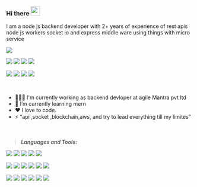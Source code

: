 ### Hi there <img src="https://media.giphy.com/media/hvRJCLFzcasrR4ia7z/giphy.gif" width="25px">

I am a node js backend developer with 2+ years of experience of rest apis node js workers socket io and express middle ware using things with micro service 

![](https://komarev.com/ghpvc/?username=sachinjat2802&label=PROFILE+VIEWS)


[<img src="https://img.shields.io/badge/hackerrank%20-%23000000.svg?&style=for-the-badge&logo=hackerrank&logoColor=white%22"/>][hackerRank]
[<img src="https://img.shields.io/badge/linkedin-%23000000.svg?&style=for-the-badge&logo=linkedin&logoColor=white" />][linkedin]
[<img src="https://img.shields.io/badge/npm%20-%23000000.svg?&style=for-the-badge&logo=npm&logoColor=white%22"/>][npm]
[<img src="https://img.shields.io/badge/discord%20-%23000000.svg?&style=for-the-badge&logo=discord&logoColor=white%22"/>][discord]

[<img src="https://img.shields.io/badge/medium%20-%23000000.svg?&style=for-the-badge&logo=medium&logoColor=white%22"/>][medium1]
[<img src="https://img.shields.io/badge/instagram-%23000000.svg?&style=for-the-badge&logo=instagram&logoColor=white" />][instagram]
[<img src="https://img.shields.io/badge/gitlab1-%23000000.svg?&style=for-the-badge&logo=gitlab&logoColor=white" />][gitlab1]
[<img src="https://img.shields.io/badge/gitlab2-%23000000.svg?&style=for-the-badge&logo=gitlab&logoColor=white" />][gitlab2]







<br/>


- 👨🏾‍💻 I'm currently working as backend devloper at agile Mantra pvt ltd</span>
- 🌱 I’m currently learning mern</span>
- ❤️ I love to code.
- ⚡ “api ,socket ,blockchain,aws, and try to lead everything till my limites”



<br />



> ***Languages and Tools:***

[<img src="https://img.shields.io/badge/node.js%20-%23000000.svg?&style=for-the-badge&logo=node.js&logoColor=white"/>][Nodejs]
[<img src="https://img.shields.io/badge/npm%20-%23000000.svg?&style=for-the-badge&logo=npm&logoColor=white%22"/>][npm]
[<img src="https://img.shields.io/badge/express%20-%23000000.svg?&style=for-the-badge&logo=express&logoColor=white%22"/>][express]
[<img src="https://img.shields.io/badge/mongodb%20-%23000000.svg?&style=for-the-badge&logo=mongodb&logoColor=white%22"/>][MongoDB]
[<img src="https://img.shields.io/badge/firebase%20-%23000000.svg?&style=for-the-badge&logo=firebase&logoColor=white%22"/>][firebase]

[<img src="https://img.shields.io/badge/aws%20-%23000000.svg?&style=for-the-badge&logo=amazon&logoColor=white%22"/>][aws]
[<img src="https://img.shields.io/badge/socket.io%20-%23000000.svg?&style=for-the-badge&logo=socket.io&logoColor=white%22"/>][socket.io]
[<img src="https://img.shields.io/badge/dart%20-%23000000.svg?&style=for-the-badge&logo=dart&logoColor=white%22"/>][dart]
[<img src="https://img.shields.io/badge/flutter%20-%23000000.svg?&style=for-the-badge&logo=flutter&logoColor=white%22"/>][flutter]
[<img src="https://img.shields.io/badge/android%20-%23000000.svg?&style=for-the-badge&logo=android&logoColor=white%22"/>][android]
[<img src="https://img.shields.io/badge/ios%20-%23000000.svg?&style=for-the-badge&logo=ios&logoColor=white%22"/>][ios]

[<img src="https://img.shields.io/badge/javascript%20-%23000000.svg?&style=for-the-badge&logo=javascript&logoColor=white%22"/>][Javascript]
[<img src="https://img.shields.io/badge/ECMAScript%20-%23000000.svg?&style=for-the-badge&logo=ECMAScript&logoColor=white%22"/>][ecmascript]
[<img src="https://img.shields.io/badge/typescript%20-%23000000.svg?&style=for-the-badge&logo=typescript&logoColor=white%22"/>][typescript]
[<img src="https://img.shields.io/badge/java%20-%23000000.svg?&style=for-the-badge&logo=java&logoColor=white%22"/>][java]
[<img src="https://img.shields.io/badge/python%20-%23000000.svg?&style=for-the-badge&logo=python&logoColor=white%22"/>][python]
[<img src="https://img.shields.io/badge/mulesoft%20-%23000000.svg?&style=for-the-badge&logo=mulesoft&logoColor=white%22"/>][mulesoft]










































[instagram]: https://www.instagram.com/__monnu__
[linkedin]:https://www.linkedin.com/in/sachin-jat-2802/

[Nodejs]: https://nodejs.org/en/
[npm]:https://www.npmjs.com/~sachin.virtoustack
[hackerRank]:https://www.hackerrank.com/sachinjat2802
[discord]:https://discord.com/channels/710138849350647871/898942255757422663
[express]:https://expressjs.com/
[MongoDB]:https://www.mongodb.com/home
[firebase]:https://firebase.google.com/docs/auth/web/google-signin
[aws]:https://aws.amazon.com/console/
[medium1]:https://medium.com/@sachin.jat

[socket.io]:https://socket.io/
[gitlab1]:https://gitlab.com/sachinjat2802
[gitlab2]:https://gitlab.com/sachin.jat
[dart]:https://dart.dev/
[flutter]:https://flutter.dev/?gclid=CjwKCAiAkfucBhBBEiwAFjbkr0i_-sgqqqwkVVz5kqCJBUfS6BiF803lbS0wiOa1eGWiocLf6j4DZhoCKC8QAvD_BwE&gclsrc=aw.ds
[android]:https://www.android.com/intl/en_in/
[ios]:https://www.android.com/intl/en_in/

[Javascript]:https://www.javascript.com/
[ecmascript]:https://www.ecma-international.org/publications-and-standards/standards/ecma-262/
[typescript]:https://www.typescriptlang.org/
[java]:https://www.java.com/en/
[python]:https://www.python.org/
[mulesoft]:https://www.mulesoft.com/



